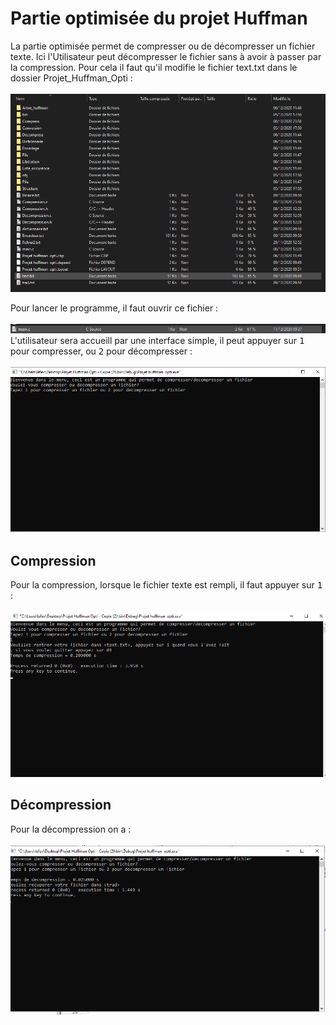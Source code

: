 # Partie optimisée du projet Huffman

La partie optimisée permet de compresser ou de décompresser un fichier texte. Ici l'Utilisateur peut décompresser le fichier sans à avoir à passer par la compression.
Pour cela il faut qu'il modifie le fichier text.txt dans le dossier Projet_Huffman_Opti : </br></br>
<img src="doc/Image/modif.png"/>
</br>

Pour lancer le programme, il faut ouvrir ce fichier : </br></br>
<img src="doc/Image/main.png"/>
</br>
L'utilisateur sera accueill par une interface simple, il peut appuyer sur <kbd>1</kbd> pour compresser, ou <kbd>2</kbd> pour décompresser : 
</br></br>
<img src="doc/Image/menu.png"/>

## Compression
Pour la compression, lorsque le fichier texte est rempli, il faut appuyer sur <kbd>1</kbd> : </br></br>
<img src="doc/Image/compression_opti.png"/>
</br>
## Décompression
Pour la décompression on a : </br></br>
<img src="doc/Image/decompression_opti.png"/>
</br>
